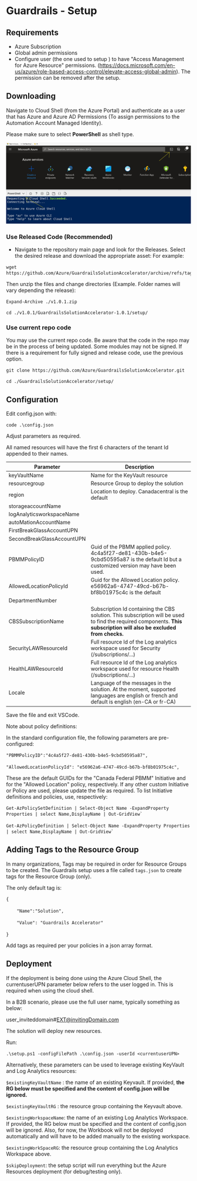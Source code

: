 # Guardrails - Setup

## Requirements

- Azure Subscription
- Global admin permissions
- Configure user (the one used to setup ) to have "Access Management for Azure Resource" permissions. (https://docs.microsoft.com/en-us/azure/role-based-access-control/elevate-access-global-admin). The permission can be removed after the setup.

## Downloading

Navigate to Cloud Shell (from the Azure Portal) and authenticate as a user that has Azure and Azure AD Permissions (To assign permissions to the Automation Account Managed Identity).

Please make sure to select **PowerShell** as shell type.

<p align="center">
<img src="./media/AzurePortalCloudShell.png" />
</p>

### Use Released Code (Recommended)

- Navigate to the repository main page and look for the Releases. Select the desired release and download the appropriate asset:
For example:
```
wget https://github.com/Azure/GuardrailsSolutionAccelerator/archive/refs/tags/v1.0.1.zip
```
Then unzip the files and change directories (Example. Folder names will vary depending the release):
```
Expand-Archive ./v1.0.1.zip
```
```
cd ./v1.0.1/GuardrailsSolutionAccelerator-1.0.1/setup/
```
### Use current repo code

You may use the current repo code. Be aware that the code in the repo may be in the process of being updated. Some modules may not be signed. If there is a requirement for fully signed and release code, use the previous option.

```
git clone https://github.com/Azure/GuardrailsSolutionAccelerator.git
```
```
cd ./GuardrailsSolutionAccelerator/setup/
```

## Configuration

Edit config.json with:
```
code .\config.json
```
Adjust parameters as required.

All named resources will have the first 6 characters of the tenant Id appended to their names.

|Parameter|Description|
|---------|-----------|
|keyVaultName|Name for the KeyVault resource|
|resourcegroup|Resource Group to deploy the solution|
|region|Location to deploy. Canadacentral is the default|
|storageaccountName||
|logAnalyticsworkspaceName||
|autoMationAccountName||
|FirstBreakGlassAccountUPN||
|SecondBreakGlassAccountUPN||
|PBMMPolicyID|Guid of the PBMM applied policy. 4c4a5f27-de81-430b-b4e5-9cbd50595a87 is the default Id but a customized version may have been used.|
|AllowedLocationPolicyId|Guid for the Allowed Location policy. e56962a6-4747-49cd-b67b-bf8b01975c4c is the default|
|DepartmentNumber||
|CBSSubscriptionName|Subscription Id containing the CBS solution. This subscription will be used to find the required components. **This subscription will also be excluded from checks.**|
|SecurityLAWResourceId|Full resource Id of the Log analytics workspace used for Security (/subscriptions/...)|
|HealthLAWResourceId|Full resource Id of the Log analytics workspace used for resource Health (/subscriptions/...)|
|Locale|Language of the messages in the solution. At the moment, supported languages are english or french and default is english (en-CA or fr-CA)|

Save the file and exit VSCode.

Note about policy definitions:

In the standard configuration file, the following parameters are pre-configured:
```
"PBMMPolicyID":"4c4a5f27-de81-430b-b4e5-9cbd50595a87",

"AllowedLocationPolicyId": "e56962a6-4747-49cd-b67b-bf8b01975c4c",
```
These are the default GUIDs for the "Canada Federal PBMM" Initiative and for the "Allowed Location" policy, respectively. If any other custom Initiative or Policy are used, please update the file as required. To list Initiative definitions and policies, use, respectively:
```
Get-AzPolicySetDefinition | Select-Object Name -ExpandProperty Properties | select Name,DisplayName | Out-GridView`

Get-AzPolicyDefinition | Select-Object Name -ExpandProperty Properties | select Name,DisplayName | Out-GridView`
```

## Adding Tags to the Resource Group

In many organizations, Tags may be required in order for Resource Groups to be created. The Guardrails setup uses a file called `tags.json` to create tags for the Resource Group (only).

The only default tag is:
    
    {

        "Name":"Solution",

        "Value": "Guardrails Accelerator"

    }

Add tags as required per your policies in a json array format.

## Deployment

If the deployment is being done using the Azure Cloud Shell, the currentuserUPN parameter below refers to the user logged in. This is required when using the cloud shell.

In a B2B scenario, please use the full user name, typically something as below:

user_inviteddomain#EXT@invitingDomain.com

The solution will deploy new resources.

Run:
```
.\setup.ps1 -configFilePath .\config.json -userId <currentuserUPN>
```
Alternatively, these parameters can be used to leverage existing KeyVault and Log Analytics resources:

`$existingKeyVaultName` : the name of an existing Keyvault. If provided, **the RG below must be specified and the content of config.json will be ignored.**

`$existingKeyVaultRG` : the resource group containing the Keyvault above.

`$existingWorkspaceName`: the name of an existing Log Analytics Workspace. If provided, the RG below must be specified and the content of config.json will be ignored. Also, for now, the Workbook will not be deployed automatically and will have to be added manually to the existing workspace.

`$existingWorkSpaceRG`: the resource group containing the Log Analytics Workspace above.

`$skipDeployment`: the setup script will run everything but the Azure Resources deployment (for debug/testing only).
